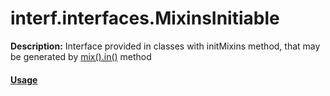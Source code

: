 # interf.interfaces.MixinsInitiable

**Description:** Interface provided in classes with initMixins method, that may be generated by [mix\(\).in\(\)](mix-in.md) method

#### [Usage](mix-in.md#examples)
